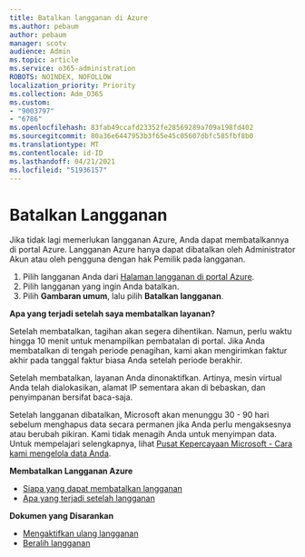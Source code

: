 ```yaml
---
title: Batalkan langganan di Azure
ms.author: pebaum
author: pebaum
manager: scotv
audience: Admin
ms.topic: article
ms.service: o365-administration
ROBOTS: NOINDEX, NOFOLLOW
localization_priority: Priority
ms.collection: Adm_O365
ms.custom:
- "9003797"
- "6786"
ms.openlocfilehash: 83fab49ccafd23352fe28569289a709a198fd402
ms.sourcegitcommit: 80a36e6447953b3f65e45c05607dbfc585fbf8b0
ms.translationtype: MT
ms.contentlocale: id-ID
ms.lasthandoff: 04/21/2021
ms.locfileid: "51936157"
---
```

# <a name="cancel-subscription"></a>Batalkan Langganan

Jika tidak lagi memerlukan langganan Azure, Anda dapat membatalkannya di portal Azure. Langganan Azure hanya dapat dibatalkan oleh Administrator Akun atau oleh pengguna dengan hak Pemilik pada langganan.

1. Pilih langganan Anda dari [Halaman langganan di portal Azure](https://portal.azure.com/#blade/Microsoft_Azure_Billing/SubscriptionsBlade).
2. Pilih langganan yang ingin Anda batalkan.
3. Pilih **Gambaran umum**, lalu pilih **Batalkan langganan**.

**Apa yang terjadi setelah saya membatalkan layanan?**

Setelah membatalkan, tagihan akan segera dihentikan. Namun, perlu waktu hingga 10 menit untuk menampilkan pembatalan di portal. Jika Anda membatalkan di tengah periode penagihan, kami akan mengirimkan faktur akhir pada tanggal faktur biasa Anda setelah periode berakhir.

Setelah membatalkan, layanan Anda dinonaktifkan. Artinya, mesin virtual Anda telah dialokasikan, alamat IP sementara akan di bebaskan, dan penyimpanan bersifat baca-saja.

Setelah langganan dibatalkan, Microsoft akan menunggu 30 - 90 hari sebelum menghapus data secara permanen jika Anda perlu mengaksesnya atau berubah pikiran. Kami tidak menagih Anda untuk menyimpan data. Untuk mempelajari selengkapnya, lihat [Pusat Kepercayaan Microsoft - Cara kami mengelola data Anda](https://go.microsoft.com/fwLink/p/?LinkID=822930&clcid=0x409).

**Membatalkan Langganan Azure**

- [Siapa yang dapat membatalkan langganan](https://docs.microsoft.com/azure/billing/billing-how-to-cancel-azure-subscription?WT.mc_id=Portal-Microsoft_Azure_Support#who-can-cancel-a-subscription)
- [Apa yang terjadi setelah langganan](https://docs.microsoft.com/azure/billing/billing-how-to-cancel-azure-subscription?WT.mc_id=Portal-Microsoft_Azure_Support#what-happens-after-i-cancel-my-subscription)

**Dokumen yang Disarankan**

- [Mengaktifkan ulang langganan](https://docs.microsoft.com/azure/billing/billing-how-to-cancel-azure-subscription?WT.mc_id=Portal-Microsoft_Azure_Support#reactivate-subscription)
- [Beralih langganan](https://docs.microsoft.com/azure/billing/billing-how-to-switch-azure-offer?WT.mc_id=Portal-Microsoft_Azure_Support)